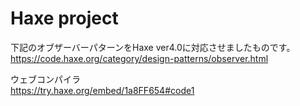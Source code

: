 # Haxe project
下記のオブザーバーパターンをHaxe ver4.0に対応させましたものです。  
https://code.haxe.org/category/design-patterns/observer.html

ウェブコンパイラ  
https://try.haxe.org/embed/1a8FF654#code1
